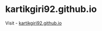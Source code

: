 # kartikgiri92.github.io
Visit - <a href="kartikgiri92.github.io" target="_blank"> kartikgiri92.github.io </a>
